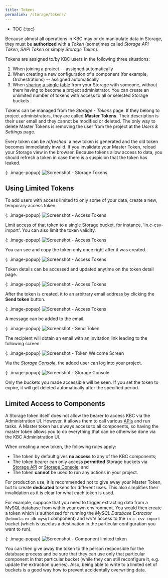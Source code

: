 ```yaml
---
title: Tokens
permalink: /storage/tokens/
---
```


* TOC
{:toc}

Because almost all operations in KBC may or do manipulate data in Storage, they must be **authorized** with a *Token*
(sometimes called *Storage API Token*, *SAPI Token* or simply *Storage Token*).

Tokens are assigned to/by KBC users in the following three situations:

1. When joining a project -- assigned automatically
2. When creating a new configuration of a component (for example, Orchestrations) -- assigned automatically
3. When [sharing a single table](/tutorial/management/#user-management)
from your Storage with someone, without them having to become a project administrator.
You can create an unlimited number of tokens with access to all or selected Storage buckets .

Tokens can be managed from the *Storage* - *Tokens* page. If they belong to project
administrators, they are called **Master Tokens**. Their description is their user email and they cannot be modified or deleted.
The only way to delete Master Tokens is removing the user from the project at the *Users & Settings* page.

Every token can be *refreshed*: a new token is generated and the old token becomes immediately invalid.
If you invalidate your Master Token, reload your Storage view in the browser.
Because tokens allow access to data, you should refresh a token in case there is a suspicion
that the token has leaked.

{: .image-popup}
![Screenshot - Storage Tokens](/storage/tokens/overview.png)

## Using Limited Tokens
To add users with access limited to only some of your data, create a new, temporary access token:

{: .image-popup}
![Screenshot - Access Tokens](/storage/tokens/access-tokens.png)

Limit access of that token to a single Storage bucket, for instance, 'in.c-csv-import'.
You can also limit the token validity.

{: .image-popup}
![Screenshot - Access Tokens](/storage/tokens/access-token-detail.png)

You can see and copy the token only once right after it was created.

{: .image-popup}
![Screenshot - Access Tokens](/storage/tokens/access-token-detail-2.png)

Token details can be accessed and updated anytime on the token detail page.

{: .image-popup}
![Screenshot - Access Tokens](/storage/tokens/access-token-detail-3.png)

After the token is created, it to an arbitrary email address by clicking the **Send token** button.

{: .image-popup}
![Screenshot - Access Tokens](/storage/tokens/send-token-button.png)

A message can be added to the email.

{: .image-popup}
![Screenshot - Send Token](/storage/tokens/send-token.png)

The recipient will obtain an email with an invitation link leading to the following screen:

{: .image-popup}
![Screenshot - Token Welcome Screen](/storage/tokens/token-welcome.png)


Via the [*Storage Console*](https://storage-api-console.keboola.com/), the added user can log into your project.

{: .image-popup}
![Screenshot - Storage Console](/storage/tokens/storage-console.png)

Only the buckets you made accessible will be seen. If you set the token to expire, it will
get deleted automatically after the specified period.

## Limited Access to Components
A Storage token itself does not allow the bearer to access KBC via the Administration UI. However, it
allows them to call various [APIs](http://developers.keboola.com/overview/api/) and run tasks.
A Master token has always access to all components, so having the master token allows you to do everything that can be otherwise done via the KBC Administration UI.

When creating a new token, the following rules apply:

- The token by default gives **no access** to any of the KBC components;
- The token bearer can only access **permitted** Storage buckets via [Storage API](http://developers.keboola.com/integrate/storage/) or
[Storage Console](https://storage-api-console.keboola.com/); and
- The token **cannot** be used to run any actions in your project.

For production use, it is recommended not to give away your Master Token, but to create **dedicated** tokens for
different uses. This also simplifies their invalidation as it is clear for what each token is used.

For example, suppose that you need to trigger extracting data from a MySQL database from within your own environment.
You would then create a token which is authorized for running the *MySQL Database Extractor* (`keboola.ex-db-mysql` component) and
*write* access to the `in.c-csv-import` bucket (which is used as a destination in the particular configuration you want to run).

{: .image-popup}
![Screenshot - Component limited token](/storage/tokens/component-limited.png)

You can then give away the token to the person responsible for the database process and be sure that they can use
only that particular component in that particular bucket (while they can still reconfigure it, e.g. update the extraction queries).
Also, being able to write to a limited set of buckets is a good way how to prevent accidentally overwriting data.
